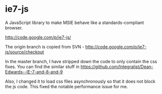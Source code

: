 ie7-js
======

A JavaScript library to make MSIE behave like a standards-compliant browser.

http://code.google.com/p/ie7-js/

The origin branch is copied from SVN - http://code.google.com/p/ie7-js/source/checkout

In the master branch, I have stripped down the code to only contain the css fixes. You can find the similar stuff in https://github.com/Integralist/Dean-Edwards--IE-7-and-8-and-9

Also, I changed it to load css files asynchronously so that it does not block the js code. This fixed the notable performance issue for me.
